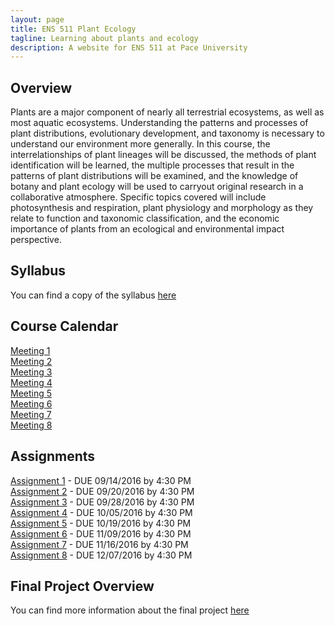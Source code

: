 ```yaml
---
layout: page
title: ENS 511 Plant Ecology
tagline: Learning about plants and ecology
description: A website for ENS 511 at Pace University
---
```


## Overview

Plants are a major component of nearly all terrestrial ecosystems, as well as most aquatic ecosystems. 
Understanding the patterns and processes of plant distributions, evolutionary development, and taxonomy is necessary to understand our environment more generally. 
In this course, the interrelationships of plant lineages will be discussed, the methods of plant identification will be learned, the multiple processes that result in the patterns of plant distributions will be examined, and the knowledge of botany and plant ecology will be used to carryout original research in a collaborative atmosphere. 
Specific topics covered will include photosynthesis and respiration, plant physiology and morphology as they relate to function and taxonomic classification, and the economic importance of plants from an ecological and environmental impact perspective.

## Syllabus

You can find a copy of the syllabus [here](pages/syllabus.html)

## Course Calendar

[Meeting 1](pages/meeting-1.html)  
[Meeting 2](pages/meeting-2.html)   
[Meeting 3](pages/meeting-3.html)  
[Meeting 4](pages/meeting-4.html)  
[Meeting 5](pages/meeting-5.html)  
[Meeting 6](pages/meeting-6.html)  
[Meeting 7](pages/meeting-7.html)  
[Meeting 8](pages/meeting-8.html)  

## Assignments

[Assignment 1](pages/assignment-1.html) - DUE 09/14/2016 by 4:30 PM  
[Assignment 2](pages/assignment-2.html) - DUE 09/20/2016 by 4:30 PM   
[Assignment 3](pages/assignment-3.html) - DUE 09/28/2016 by 4:30 PM  
[Assignment 4](pages/assignment-4.html) - DUE 10/05/2016 by 4:30 PM  
[Assignment 5](pages/assignment-5.html) - DUE 10/19/2016 by 4:30 PM  
[Assignment 6](pages/assignment-6.html) - DUE 11/09/2016 by 4:30 PM  
[Assignment 7](pages/assignment-7.html) - DUE 11/16/2016 by 4:30 PM  
[Assignment 8](pages/assignment-8.html) - DUE 12/07/2016 by 4:30 PM  

## Final Project Overview

You can find more information about the final project [here](pages/final-project.html)
